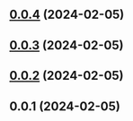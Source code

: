 ## [0.0.4](https://github.com/enncy/items-adder-preview/compare/0.0.3...0.0.4) (2024-02-05)



## [0.0.3](https://github.com/enncy/items-adder-preview/compare/0.0.2...0.0.3) (2024-02-05)



## [0.0.2](https://github.com/enncy/items-adder-preview/compare/0.0.1...0.0.2) (2024-02-05)



## 0.0.1 (2024-02-05)



